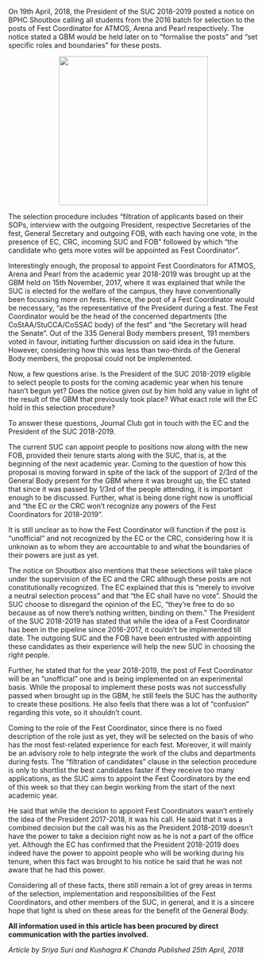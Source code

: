 <!-- TITLE: Fest Coordinators -->
<!-- SUBTITLE: 25th April, 2018 -->

On 19th April, 2018, the President of the SUC 2018-2019 posted a notice on BPHC Shoutbox calling all students from the 2016 batch for selection to the posts of Fest Coordinator for ATMOS, Arena and Pearl respectively. The notice stated a GBM would be held later on to “formalise the posts” and “set specific roles and boundaries” for these posts. 

<center>
<img src = "https://wiki.bits-hyd.org/uploads/news/fc-fiasco.png" width = 300px>
</center>

The selection procedure includes “filtration of applicants based on their SOPs, interview with the outgoing President, respective Secretaries of the fest, General Secretary and outgoing FOB, with each having one vote, in the presence of EC, CRC, incoming SUC and FOB” followed by which “the candidate who gets more votes will be appointed as Fest Coordinator”.

Interestingly enough, the proposal to appoint Fest Coordinators for ATMOS, Arena and Pearl from the academic year 2018-2019 was brought up at the GBM held on 15th November, 2017, where it was explained that while the SUC is elected for the welfare of the campus, they have conventionally been focussing more on fests. Hence, the post of a Fest Coordinator would be necessary, “as the representative of the President during a fest. The Fest Coordinator would be the head of the concerned departments (the CoStAA/StuCCA/CoSSAC body) of the fest” and “the Secretary will head the Senate”. Out of the 335 General Body members present, 191 members voted in favour, initiating further discussion on said idea in the future. However, considering how this was less than two-thirds of the General Body members, the proposal could not be implemented.

Now, a few questions arise. Is the President of the SUC 2018-2019 eligible to select people to posts for the coming academic year when his tenure hasn’t begun yet? Does the notice given out by him hold any value in light of the result of the GBM that previously took place? What exact role will the EC hold in this selection procedure?
 
To answer these questions, Journal Club got in touch with the EC and the President of the SUC 2018-2019.

The current SUC can appoint people to positions now along with the new FOB, provided their tenure starts along with the SUC, that is, at the beginning of the next academic year. Coming to the question of how this proposal is moving forward in spite of the lack of the support of 2/3rd of the General Body present for the GBM where it was brought up, the EC stated that since it was passed by 1/3rd of the people attending, it is important enough to be discussed. Further, what is being done right now is unofficial and “the EC or the CRC won’t recognize any powers of the Fest Coordinators for 2018-2019”.

It is still unclear as to how the Fest Coordinator will function if the post is “unofficial” and not recognized by the EC or the CRC, considering how it is unknown as to whom they are accountable to and what the boundaries of their powers are just as yet.

The notice on Shoutbox also mentions that these selections will take place under the supervision of the EC and the CRC although these posts are not constitutionally recognized. The EC explained that this is “merely to involve a neutral selection process” and that “the EC shall have no vote”. Should the SUC choose to disregard the opinion of the EC, “they’re free to do so because as of now there’s nothing written, binding on them.”
The President of the SUC 2018-2019 has stated that while the idea of a Fest Coordinator has been in the pipeline since 2016-2017, it couldn’t be implemented till date. The outgoing SUC and the FOB have been entrusted with appointing these candidates as their experience will help the new SUC in choosing the right people.

Further, he stated that for the year 2018-2019, the post of Fest Coordinator will be an “unofficial” one and is being implemented on an experimental basis. While the proposal to implement these posts was not successfully passed when brought up in the GBM, he still feels the SUC has the authority to create these positions. He also feels that there was a lot of “confusion” regarding this vote, so it shouldn’t count.

Coming to the role of the Fest Coordinator, since there is no fixed description of the role just as yet, they will be selected on the basis of who has the most fest-related experience for each fest. Moreover, it will mainly be an advisory role to help integrate the work of the clubs and departments during fests. The “filtration of candidates” clause in the selection procedure is only to shortlist the best candidates faster if they receive too many applications, as the SUC aims to appoint the Fest Coordinators by the end of this week so that they can begin working from the start of the next academic year.

He said that while the decision to appoint Fest Coordinators wasn’t entirely the idea of the President 2017-2018, it was his call. He said that it was a combined decision but the call was his as the President 2018-2019 doesn’t have the power to take a decision right now as he is not a part of the office yet. Although the EC has confirmed that the President 2018-2019 does indeed have the power to appoint people who will be working during his tenure, when this fact was brought to his notice he said that he was not aware that he had this power.

Considering all of these facts, there still remain a lot of grey areas in terms of the selection, implementation and responsibilities of the Fest Coordinators, and other members of the SUC, in general, and it is a sincere hope that light is shed on these areas for the benefit of the General Body.

**All information used in this article has been procured by direct communication with the parties involved.**

*Article by Sriya Suri and Kushagra K Chanda*
*Published 25th April, 2018*